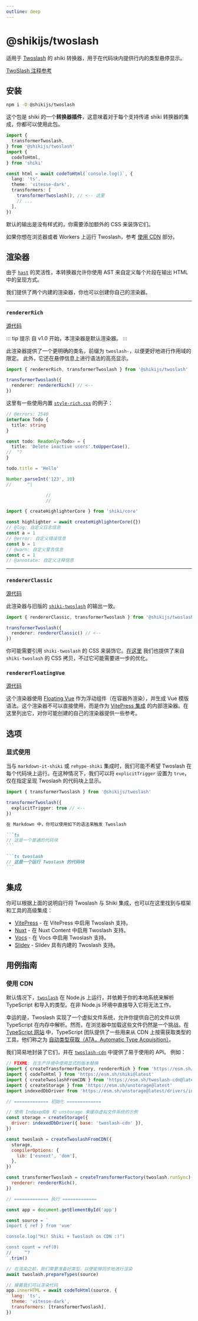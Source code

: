 ```yaml
---
outline: deep
---
```


# @shikijs/twoslash

<Badges name="@shikijs/twoslash" />

适用于 [Twoslash](https://github.com/twoslashes/twoslash) 的 shiki 转换器，用于在代码块内提供行内的类型悬停显示。

[TwoSlash 注释参考](https://twoslash.netlify.app/refs/notations)

## 安装

```bash
npm i -D @shikijs/twoslash
```

这个包是 shiki 的一个**转换器插件**，这意味着对于每个支持传递 shiki 转换器的集成，你都可以使用此包。

```ts twoslash
import {
  transformerTwoslash,
} from '@shikijs/twoslash'
import {
  codeToHtml,
} from 'shiki'

const html = await codeToHtml(`console.log()`, {
  lang: 'ts',
  theme: 'vitesse-dark',
  transformers: [
    transformerTwoslash(), // <-- 这里
    // ...
  ],
})
```

默认的输出是没有样式的，你需要添加额外的 CSS 来装饰它们。

如果你想在浏览器或者 Workers 上运行 Twoslash，参考 [使用 CDN](#使用-cdn) 部分。

## 渲染器

由于 [`hast`](https://github.com/syntax-tree/hast) 的灵活性，本转换器允许你使用 AST 来自定义每个片段在输出 HTML 中的呈现方式。

我们提供了两个内建的渲染器，你也可以创建你自己的渲染器。

---

### `rendererRich`

[源代码](https://github.com/shikijs/shiki/blob/main/packages/twoslash/src/renderer-rich.ts)

::: tip 提示
自 v1.0 开始，本渲染器是默认渲染器。
:::

此渲染器提供了一个更明确的类名，前缀为 `twoslash-`，以便更好地进行作用域的限定。
此外，它还在悬停信息上进行语法的高亮显示。

```ts twoslash
import { rendererRich, transformerTwoslash } from '@shikijs/twoslash'

transformerTwoslash({
  renderer: rendererRich() // <--
})
```

这里有一些使用内置 [`style-rich.css`](https://github.com/shikijs/shiki/blob/main/packages/twoslash/style-rich.css) 的例子：

<!-- eslint-skip -->

```ts twoslash
// @errors: 2540
interface Todo {
  title: string
}

const todo: Readonly<Todo> = {
  title: 'Delete inactive users'.toUpperCase(),
//  ^?
}

todo.title = 'Hello'

Number.parseInt('123', 10)
//      ^|

               //
               //
```

```ts twoslash
import { createHighlighterCore } from 'shiki/core'

const highlighter = await createHighlighterCore({})
// @log: 自定义日志信息
const a = 1
// @error: 自定义错误信息
const b = 1
// @warn: 自定义警告信息
const c = 1
// @annotate: 自定义注释信息
```

---

### `rendererClassic`

[源代码](https://github.com/shikijs/shiki/blob/main/packages/twoslash/src/renderer-classic.ts)

此渲染器与旧版的 [`shiki-twoslash`](https://github.com/shikijs/twoslash) 的输出一致。

```ts twoslash
import { rendererClassic, transformerTwoslash } from '@shikijs/twoslash'

transformerTwoslash({
  renderer: rendererClassic() // <--
})
```

你可能需要引用 `shiki-twoslash` 的 CSS 来装饰它。[在这里](https://github.com/shikijs/shiki/blob/main/packages/twoslash/style-classic.css) 我们也提供了来自 `shiki-twoslash` 的 CSS 拷贝，不过它可能需要进一步的优化。

### `rendererFloatingVue`

[源代码](https://github.com/shikijs/shiki/blob/main/packages/vitepress-twoslash/src/renderer-floating-vue.ts)

这个渲染器使用 [Floating Vue](https://floating-vue.starpad.dev/) 作为浮动组件（在容器外渲染），并生成 Vue 模版语法。这个渲染器不可以直接使用，而是作为 [VitePress 集成](/packages/vitepress#twoslash) 的内部渲染器。在这里列出它，对你可能创建的自己的渲染器提供一些参考。

## 选项

### 显式使用

当与 `markdown-it-shiki` 或 `rehype-shiki` 集成时，我们可能不希望 Twoslash 在每个代码块上运行。在这种情况下，我们可以将 `explicitTrigger` 设置为 `true`，仅在指定呈现 Twoslash 的代码块上显示。

```ts twoslash
import { transformerTwoslash } from '@shikijs/twoslash'

transformerTwoslash({
  explicitTrigger: true // <--
})
```

````md
在 Markdown 中，你可以使用如下的语法来触发 Twoslash

```ts
// 这是一个普通的代码块
```

```ts twoslash
// 这是一个运行 Twoslash 的代码块
```
````

## 集成

你可以根据上面的说明自行将 Twoslash 与 Shiki 集成，也可以在这里找到与框架和工具的高级集成：

- [VitePress](/packages/vitepress#twoslash) - 在 VitePress 中启用 Twoslash 支持。
- [Nuxt](/packages/nuxt#twoslash-integration) - 在 Nuxt Content 中启用 Twoslash 支持。
- [Vocs](https://vocs.dev/docs/guides/twoslash) - 在 Vocs 中启用 Twoslash 支持。
- [Slidev](https://sli.dev/features/twoslash#twoslash-integration) - Slidev 具有内建的 Twoslash 支持。

## 用例指南

### 使用 CDN

默认情况下，[`twoslash`](https://github.com/twoslashes/twoslash/tree/main/packages/twoslash) 在 Node.js 上运行，并依赖于你的本地系统来解析 TypeScript 和导入的类型。在非 Node.js 环境中直接导入它将无法工作。

幸运的是，Twoslash 实现了一个虚拟文件系统，允许你提供自己的文件以供 TypeScript 在内存中解析。然而，在浏览器中加载这些文件仍然是一个挑战。在 [TypeScript 网站](https://github.com/microsoft/TypeScript-Website) 中，TypeScript 团队提供了一些用来从 CDN 上按需获取类型的工具，他们称之为 [自动类型获取（ATA，Automatic Type Acquisition）](https://github.com/microsoft/TypeScript-Website/tree/v2/packages/ata)。

我们简易地封装了它们，并在 [`twoslash-cdn`](https://github.com/antfu/twoslash-cdn) 中提供了易于使用的 API。 例如：

```js
// FIXME: 在生产环境中使用显式的版本替换
import { createTransformerFactory, rendererRich } from 'https://esm.sh/@shikijs/twoslash@latest/core'
import { codeToHtml } from 'https://esm.sh/shiki@latest'
import { createTwoslashFromCDN } from 'https://esm.sh/twoslash-cdn@latest'
import { createStorage } from 'https://esm.sh/unstorage@latest'
import indexedDbDriver from 'https://esm.sh/unstorage@latest/drivers/indexedb'

// ============= 初始化 =============

// 使用 IndexedDB 和 unstorage 来缓存虚拟文件系统的示例
const storage = createStorage({
  driver: indexedDbDriver({ base: 'twoslash-cdn' }),
})

const twoslash = createTwoslashFromCDN({
  storage,
  compilerOptions: {
    lib: ['esnext', 'dom'],
  },
})

const transformerTwoslash = createTransformerFactory(twoslash.runSync)({
  renderer: rendererRich(),
})

// ============= 执行 =============

const app = document.getElementById('app')

const source = `
import { ref } from 'vue'

console.log("Hi! Shiki + Twoslash on CDN :)")

const count = ref(0)
//     ^?
`.trim()

// 在渲染之前，我们需要准备好类型，以便能够同步地进行渲染
await twoslash.prepareTypes(source)

// 接着我们可以渲染代码
app.innerHTML = await codeToHtml(source, {
  lang: 'ts',
  theme: 'vitesse-dark',
  transformers: [transformerTwoslash],
})
```
